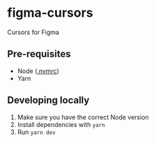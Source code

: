 # figma-cursors

Cursors for Figma

## Pre-requisites

- Node ([.nvmrc](./.nvmrc))
- Yarn

## Developing locally

1. Make sure you have the correct Node version
2. Install dependencies with `yarn`
3. Run `yarn dev`
